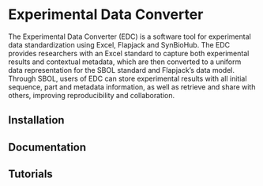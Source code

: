 # Experimental Data Converter

The Experimental Data Converter (EDC) is a software tool for experimental data standardization using Excel, Flapjack and SynBioHub. The EDC provides researchers with an Excel standard to capture both experimental results and contextual metadata, which are then converted to a uniform data representation for the SBOL standard and Flapjack’s data model. Through SBOL, users of EDC can store experimental results with all initial sequence, part and metadata information, as well as retrieve and share with others, improving reproducibility and collaboration.

## Installation 

## Documentation

## Tutorials

